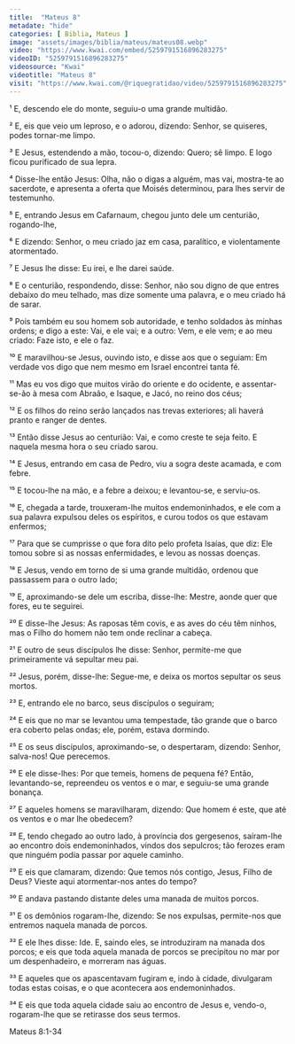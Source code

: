 ```yaml
---
title:  "Mateus 8"
metadate: "hide"
categories: [ Biblia, Mateus ]
image: "assets/images/biblia/mateus/mateus08.webp"
video: "https://www.kwai.com/embed/5259791516896283275"
videoID: "5259791516896283275"
videosource: "Kwai"
videotitle: "Mateus 8"
visit: "https://www.kwai.com/@riquegratidao/video/5259791516896283275"
---
```


¹ E, descendo ele do monte, seguiu-o uma grande multidão.

² E, eis que veio um leproso, e o adorou, dizendo: Senhor, se quiseres, podes tornar-me limpo.

³ E Jesus, estendendo a mão, tocou-o, dizendo: Quero; sê limpo. E logo ficou purificado de sua lepra.

⁴ Disse-lhe então Jesus: Olha, não o digas a alguém, mas vai, mostra-te ao sacerdote, e apresenta a oferta que Moisés determinou, para lhes servir de testemunho.

⁵ E, entrando Jesus em Cafarnaum, chegou junto dele um centurião, rogando-lhe,

⁶ E dizendo: Senhor, o meu criado jaz em casa, paralítico, e violentamente atormentado.

⁷ E Jesus lhe disse: Eu irei, e lhe darei saúde.

⁸ E o centurião, respondendo, disse: Senhor, não sou digno de que entres debaixo do meu telhado, mas dize somente uma palavra, e o meu criado há de sarar.

⁹ Pois também eu sou homem sob autoridade, e tenho soldados às minhas ordens; e digo a este: Vai, e ele vai; e a outro: Vem, e ele vem; e ao meu criado: Faze isto, e ele o faz.

¹⁰ E maravilhou-se Jesus, ouvindo isto, e disse aos que o seguiam: Em verdade vos digo que nem mesmo em Israel encontrei tanta fé.

¹¹ Mas eu vos digo que muitos virão do oriente e do ocidente, e assentar-se-ão à mesa com Abraão, e Isaque, e Jacó, no reino dos céus;

¹² E os filhos do reino serão lançados nas trevas exteriores; ali haverá pranto e ranger de dentes.

¹³ Então disse Jesus ao centurião: Vai, e como creste te seja feito. E naquela mesma hora o seu criado sarou.

¹⁴ E Jesus, entrando em casa de Pedro, viu a sogra deste acamada, e com febre.

¹⁵ E tocou-lhe na mão, e a febre a deixou; e levantou-se, e serviu-os.

¹⁶ E, chegada a tarde, trouxeram-lhe muitos endemoninhados, e ele com a sua palavra expulsou deles os espíritos, e curou todos os 
que estavam enfermos;

¹⁷ Para que se cumprisse o que fora dito pelo profeta Isaías, que diz: Ele tomou sobre si as nossas enfermidades, e levou as nossas doenças.

¹⁸ E Jesus, vendo em torno de si uma grande multidão, ordenou que passassem para o outro lado;

¹⁹ E, aproximando-se dele um escriba, disse-lhe: Mestre, aonde quer que fores, eu te seguirei.

²⁰ E disse-lhe Jesus: As raposas têm covis, e as aves do céu têm ninhos, mas o Filho do homem não tem onde reclinar a cabeça.

²¹ E outro de seus discípulos lhe disse: Senhor, permite-me que primeiramente vá sepultar meu pai.

²² Jesus, porém, disse-lhe: Segue-me, e deixa os mortos sepultar os seus mortos.

²³ E, entrando ele no barco, seus discípulos o seguiram;

²⁴ E eis que no mar se levantou uma tempestade, tão grande que o barco era coberto pelas ondas; ele, porém, estava dormindo.

²⁵ E os seus discípulos, aproximando-se, o despertaram, dizendo: Senhor, salva-nos! Que perecemos.

²⁶ E ele disse-lhes: Por que temeis, homens de pequena fé? Então, levantando-se, repreendeu os ventos e o mar, e seguiu-se uma grande bonança.

²⁷ E aqueles homens se maravilharam, dizendo: Que homem é este, que até os ventos e o mar lhe obedecem?

²⁸ E, tendo chegado ao outro lado, à província dos gergesenos, saíram-lhe ao encontro dois endemoninhados, vindos dos sepulcros; tão ferozes eram que ninguém podia passar por aquele caminho.

²⁹ E eis que clamaram, dizendo: Que temos nós contigo, Jesus, Filho de Deus? Vieste aqui atormentar-nos antes do tempo?

³⁰ E andava pastando distante deles uma manada de muitos porcos.

³¹ E os demônios rogaram-lhe, dizendo: Se nos expulsas, permite-nos que entremos naquela manada de porcos.

³² E ele lhes disse: Ide. E, saindo eles, se introduziram na manada dos porcos; e eis que toda aquela manada de porcos se precipitou no mar por um despenhadeiro, e morreram nas águas.

³³ E aqueles que os apascentavam fugiram e, indo à cidade, divulgaram todas estas coisas, e o que acontecera aos endemoninhados.

³⁴ E eis que toda aquela cidade saiu ao encontro de Jesus e, vendo-o, rogaram-lhe que se retirasse dos seus termos. 


Mateus 8:1-34
